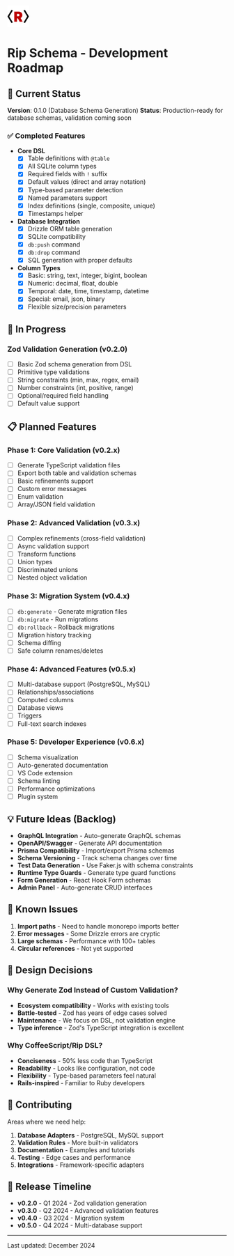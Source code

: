 <img src="/logo.png" style="width:50px" /> <br>

# Rip Schema - Development Roadmap

## 🎯 Current Status

**Version**: 0.1.0 (Database Schema Generation)
**Status**: Production-ready for database schemas, validation coming soon

### ✅ Completed Features

- **Core DSL**
  - [x] Table definitions with `@table`
  - [x] All SQLite column types
  - [x] Required fields with `!` suffix
  - [x] Default values (direct and array notation)
  - [x] Type-based parameter detection
  - [x] Named parameters support
  - [x] Index definitions (single, composite, unique)
  - [x] Timestamps helper

- **Database Integration**
  - [x] Drizzle ORM table generation
  - [x] SQLite compatibility
  - [x] `db:push` command
  - [x] `db:drop` command
  - [x] SQL generation with proper defaults

- **Column Types**
  - [x] Basic: string, text, integer, bigint, boolean
  - [x] Numeric: decimal, float, double
  - [x] Temporal: date, time, timestamp, datetime
  - [x] Special: email, json, binary
  - [x] Flexible size/precision parameters

## 🚧 In Progress

### Zod Validation Generation (v0.2.0)
- [ ] Basic Zod schema generation from DSL
- [ ] Primitive type validations
- [ ] String constraints (min, max, regex, email)
- [ ] Number constraints (int, positive, range)
- [ ] Optional/required field handling
- [ ] Default value support

## 📋 Planned Features

### Phase 1: Core Validation (v0.2.x)
- [ ] Generate TypeScript validation files
- [ ] Export both table and validation schemas
- [ ] Basic refinements support
- [ ] Custom error messages
- [ ] Enum validation
- [ ] Array/JSON field validation

### Phase 2: Advanced Validation (v0.3.x)
- [ ] Complex refinements (cross-field validation)
- [ ] Async validation support
- [ ] Transform functions
- [ ] Union types
- [ ] Discriminated unions
- [ ] Nested object validation

### Phase 3: Migration System (v0.4.x)
- [ ] `db:generate` - Generate migration files
- [ ] `db:migrate` - Run migrations
- [ ] `db:rollback` - Rollback migrations
- [ ] Migration history tracking
- [ ] Schema diffing
- [ ] Safe column renames/deletes

### Phase 4: Advanced Features (v0.5.x)
- [ ] Multi-database support (PostgreSQL, MySQL)
- [ ] Relationships/associations
- [ ] Computed columns
- [ ] Database views
- [ ] Triggers
- [ ] Full-text search indexes

### Phase 5: Developer Experience (v0.6.x)
- [ ] Schema visualization
- [ ] Auto-generated documentation
- [ ] VS Code extension
- [ ] Schema linting
- [ ] Performance optimizations
- [ ] Plugin system

## 💡 Future Ideas (Backlog)

- **GraphQL Integration** - Auto-generate GraphQL schemas
- **OpenAPI/Swagger** - Generate API documentation
- **Prisma Compatibility** - Import/export Prisma schemas
- **Schema Versioning** - Track schema changes over time
- **Test Data Generation** - Use Faker.js with schema constraints
- **Runtime Type Guards** - Generate type guard functions
- **Form Generation** - React Hook Form schemas
- **Admin Panel** - Auto-generate CRUD interfaces

## 🐛 Known Issues

1. **Import paths** - Need to handle monorepo imports better
2. **Error messages** - Some Drizzle errors are cryptic
3. **Large schemas** - Performance with 100+ tables
4. **Circular references** - Not yet supported

## 📝 Design Decisions

### Why Generate Zod Instead of Custom Validation?
- **Ecosystem compatibility** - Works with existing tools
- **Battle-tested** - Zod has years of edge cases solved
- **Maintenance** - We focus on DSL, not validation engine
- **Type inference** - Zod's TypeScript integration is excellent

### Why CoffeeScript/Rip DSL?
- **Conciseness** - 50% less code than TypeScript
- **Readability** - Looks like configuration, not code
- **Flexibility** - Type-based parameters feel natural
- **Rails-inspired** - Familiar to Ruby developers

## 🤝 Contributing

Areas where we need help:
1. **Database Adapters** - PostgreSQL, MySQL support
2. **Validation Rules** - More built-in validators
3. **Documentation** - Examples and tutorials
4. **Testing** - Edge cases and performance
5. **Integrations** - Framework-specific adapters

## 📅 Release Timeline

- **v0.2.0** - Q1 2024 - Zod validation generation
- **v0.3.0** - Q2 2024 - Advanced validation features
- **v0.4.0** - Q3 2024 - Migration system
- **v0.5.0** - Q4 2024 - Multi-database support

---

Last updated: December 2024